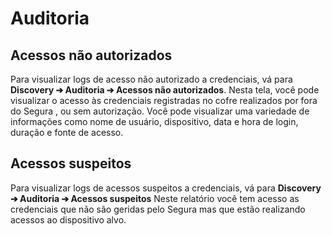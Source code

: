 # Auditoria

## Acessos não autorizados

Para visualizar logs de acesso não autorizado a credenciais, vá para **Discovery ➔ Auditoria ➔ Acessos não autorizados**. Nesta tela, você pode visualizar o acesso às credenciais registradas no cofre realizados por fora do Segura , ou sem autorização. Você pode visualizar uma variedade de informações como nome de usuário, dispositivo, data e hora de login, duração e fonte de acesso.

## **Acessos suspeitos**

Para visualizar logs de acessos suspeitos a credenciais, vá para **Discovery ➔ Auditoria ➔ Acessos suspeitos** Neste relatório você tem acesso as credenciais que não são geridas pelo Segura mas que estão realizando acessos ao dispositivo alvo.

